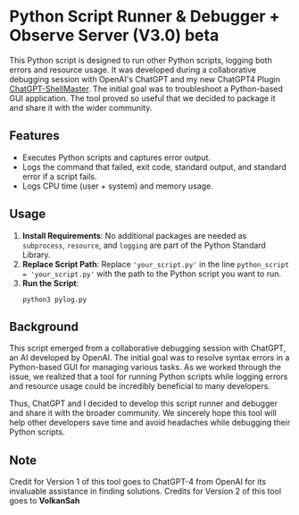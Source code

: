 # Python Script Runner & Debugger + Observe Server (V3.0) beta

This Python script is designed to run other Python scripts, logging both errors and resource usage. It was developed during a collaborative debugging session with OpenAI's ChatGPT and my new ChatGPT4 Plugin [ChatGPT-ShellMaster](https://github.com/VolkanSah/ChatGPT-ShellMaster). The initial goal was to troubleshoot a Python-based GUI application. The tool proved so useful that we decided to package it and share it with the wider community.

## Features
- Executes Python scripts and captures error output.
- Logs the command that failed, exit code, standard output, and standard error if a script fails.
- Logs CPU time (user + system) and memory usage.

## Usage
1. **Install Requirements**: No additional packages are needed as `subprocess`, `resource`, and `logging` are part of the Python Standard Library.
2. **Replace Script Path**: Replace `'your_script.py'` in the line `python_script = 'your_script.py'` with the path to the Python script you want to run.
3. **Run the Script**:
    ```shell
    python3 pylog.py
    ```

## Background
This script emerged from a collaborative debugging session with ChatGPT, an AI developed by OpenAI. The initial goal was to resolve syntax errors in a Python-based GUI for managing various tasks. As we worked through the issue, we realized that a tool for running Python scripts while logging errors and resource usage could be incredibly beneficial to many developers.

Thus, ChatGPT and I decided to develop this script runner and debugger and share it with the broader community. We sincerely hope this tool will help other developers save time and avoid headaches while debugging their Python scripts.

## Note
Credit for Version 1 of this tool goes to ChatGPT-4 from OpenAI for its invaluable assistance in finding solutions.
Credits for Version 2 of this tool goes to **VolkanSah**
